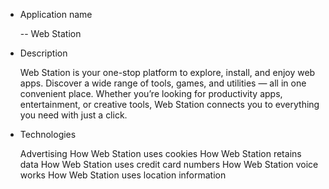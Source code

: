 - Application name

  -- Web Station

- Description

  Web Station is your one-stop platform to explore, install, and enjoy web apps.
  Discover a wide range of tools, games, and utilities — all in one convenient place. Whether you’re looking for productivity apps, entertainment, or creative tools, Web Station connects you to everything you need with just a click.

- Technologies

  Advertising
  How Web Station uses cookies
  How Web Station retains data
  How Web Station uses credit card numbers
  How Web Station voice works
  How Web Station uses location information
